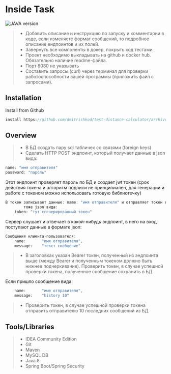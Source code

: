 # Inside Task
![JAVA version](https://img.shields.io/static/v1?label=Java&message=1.8&color=orange)
>- Добавить описание и инструкцию по запуску и комментарии в коде, если изменяете формат сообщений, то подробное описание ендпоинтов и их полей.
>- Завернуть все компоненты в докер, покрыть код тестами.
>- Проект необходимо выкладывать на github и docker hub. Обязательно наличие readme-файла.
>- Порт 8080 не указывать
>- Составить запросы (curl) через терминал для проверки работоспособности вашей программы (приложить файл с запросами).

## Installation
Install from Github 
```Java
install https://github.com/dmitrishkod/test-distance-calculator/archive/refs/heads/master.zip
```
## Overview
>- В БД создать пару sql табличек со связями (foreign keys)
>- Сделать HTTP POST эндпоинт, который получает данные в json вида:
```Java
name: "имя отправителя"
password: "пароль"
```
Этот эндпоинт проверяет пароль по БД и создает jwt токен (срок действия токена и алгоритм 
подписи не принципиален, для генерации и работе с токеном можно использовать готовую
библиотечку) 

```Java
В токен записывает данные: name: "имя отправителя" и отправляет токен в ответ,
        тоже json вида:
    token: "тут сгенерированный токен"
```
Сервер слушает и отвечает в какой-нибудь эндпоинт, в него на вход поступают данные в формате json:

```Java
Сообщения клиента-пользователя:
    name:       "имя отправителя",
    message:    "текст сообщение"
```
>- В заголовках указан Bearer токен, полученный из эндпоинта выше (между Bearer и полученным токеном должно быть нижнее подчеркивание).
Проверить токен, в случае успешной проверки токена, полученное сообщение сохранить в БД.

Если пришло сообщение вида:
```Java
    name:       "имя отправителя",
    message:    "history 10"
```
>- Проверить токен, в случае успешной проверки токена отправить отправителю 10 последних сообщений из БД
 

## Tools/Libraries
>- IDEA Community Edition
>- Git
>- Maven
>- MySQL DB
>- Java 8
>- Spring Boot/Spring Security
